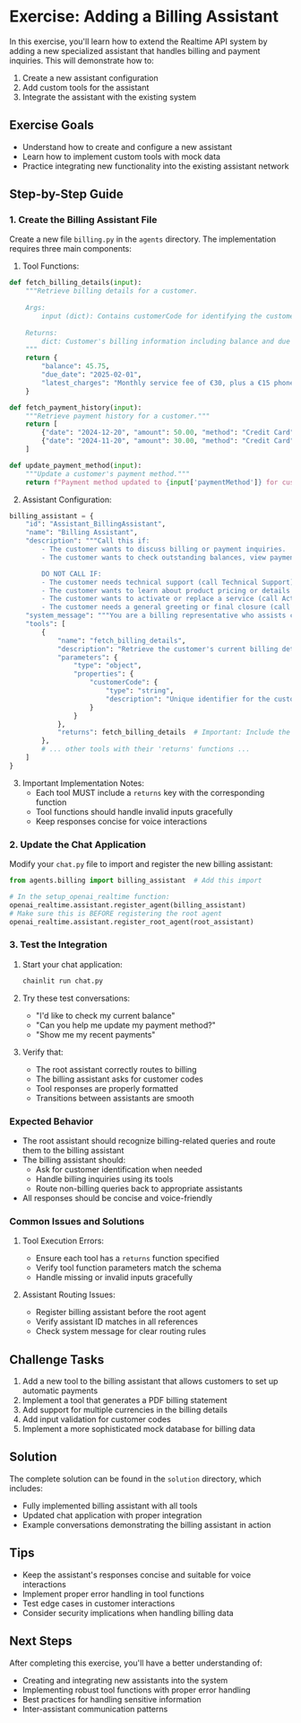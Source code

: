 # Exercise: Adding a Billing Assistant

In this exercise, you'll learn how to extend the Realtime API system by adding a new specialized assistant that handles billing and payment inquiries. This will demonstrate how to:
1. Create a new assistant configuration
2. Add custom tools for the assistant
3. Integrate the assistant with the existing system

## Exercise Goals
- Understand how to create and configure a new assistant
- Learn how to implement custom tools with mock data
- Practice integrating new functionality into the existing assistant network

## Step-by-Step Guide

### 1. Create the Billing Assistant File
Create a new file `billing.py` in the `agents` directory. The implementation requires three main components:

1. Tool Functions:
```python
def fetch_billing_details(input):
    """Retrieve billing details for a customer.
    
    Args:
        input (dict): Contains customerCode for identifying the customer
        
    Returns:
        dict: Customer's billing information including balance and due date
    """
    return {
        "balance": 45.75,
        "due_date": "2025-02-01",
        "latest_charges": "Monthly service fee of €30, plus a €15 phone accessory charge, plus taxes and fees."
    }

def fetch_payment_history(input):
    """Retrieve payment history for a customer."""
    return [
        {"date": "2024-12-20", "amount": 50.00, "method": "Credit Card"},
        {"date": "2024-11-20", "amount": 30.00, "method": "Credit Card"},
    ]

def update_payment_method(input):
    """Update a customer's payment method."""
    return f"Payment method updated to {input['paymentMethod']} for customer {input['customerCode']}"
```

2. Assistant Configuration:
```python
billing_assistant = {
    "id": "Assistant_BillingAssistant",
    "name": "Billing Assistant",
    "description": """Call this if:
        - The customer wants to discuss billing or payment inquiries.
        - The customer wants to check outstanding balances, view payment history, or set up a new payment method.

        DO NOT CALL IF:
        - The customer needs technical support (call Technical Support).
        - The customer wants to learn about product pricing or details (call Sales Assistant).
        - The customer wants to activate or replace a service (call Activation Assistant).
        - The customer needs a general greeting or final closure (call Greeter).""",
    "system_message": """You are a billing representative who assists customers with their billing or payment inquiries...""",
    "tools": [
        {
            "name": "fetch_billing_details",
            "description": "Retrieve the customer's current billing details.",
            "parameters": {
                "type": "object",
                "properties": {
                    "customerCode": {
                        "type": "string",
                        "description": "Unique identifier for the customer."
                    }
                }
            },
            "returns": fetch_billing_details  # Important: Include the function reference
        },
        # ... other tools with their 'returns' functions ...
    ]
}
```

3. Important Implementation Notes:
   - Each tool MUST include a `returns` key with the corresponding function
   - Tool functions should handle invalid inputs gracefully
   - Keep responses concise for voice interactions

### 2. Update the Chat Application
Modify your `chat.py` file to import and register the new billing assistant:

```python
from agents.billing import billing_assistant  # Add this import

# In the setup_openai_realtime function:
openai_realtime.assistant.register_agent(billing_assistant)
# Make sure this is BEFORE registering the root agent
openai_realtime.assistant.register_root_agent(root_assistant)
```

### 3. Test the Integration
1. Start your chat application:
   ```bash
   chainlit run chat.py
   ```

2. Try these test conversations:
   - "I'd like to check my current balance"
   - "Can you help me update my payment method?"
   - "Show me my recent payments"

3. Verify that:
   - The root assistant correctly routes to billing
   - The billing assistant asks for customer codes
   - Tool responses are properly formatted
   - Transitions between assistants are smooth

### Expected Behavior
- The root assistant should recognize billing-related queries and route them to the billing assistant
- The billing assistant should:
  - Ask for customer identification when needed
  - Handle billing inquiries using its tools
  - Route non-billing queries back to appropriate assistants
- All responses should be concise and voice-friendly

### Common Issues and Solutions
1. Tool Execution Errors:
   - Ensure each tool has a `returns` function specified
   - Verify tool function parameters match the schema
   - Handle missing or invalid inputs gracefully

2. Assistant Routing Issues:
   - Register billing assistant before the root agent
   - Verify assistant ID matches in all references
   - Check system message for clear routing rules

## Challenge Tasks
1. Add a new tool to the billing assistant that allows customers to set up automatic payments
2. Implement a tool that generates a PDF billing statement
3. Add support for multiple currencies in the billing details
4. Add input validation for customer codes
5. Implement a more sophisticated mock database for billing data

## Solution
The complete solution can be found in the `solution` directory, which includes:
- Fully implemented billing assistant with all tools
- Updated chat application with proper integration
- Example conversations demonstrating the billing assistant in action

## Tips
- Keep the assistant's responses concise and suitable for voice interactions
- Implement proper error handling in tool functions
- Test edge cases in customer interactions
- Consider security implications when handling billing data

## Next Steps
After completing this exercise, you'll have a better understanding of:
- Creating and integrating new assistants into the system
- Implementing robust tool functions with proper error handling
- Best practices for handling sensitive information
- Inter-assistant communication patterns
